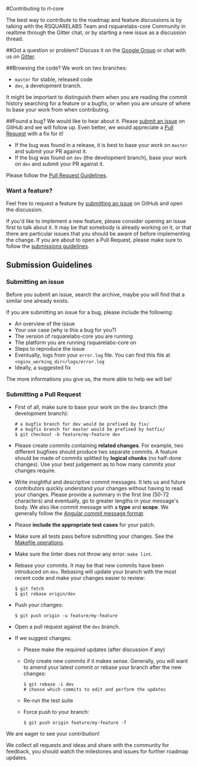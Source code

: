 #Contributing to rl-core


The best way to contribute to the roadmap and feature discussions is by talking with the RSQUARELABS Team and rsquarelabs-core Community in realtime through the Gitter chat, or by starting a new issue as a discussion thread.

##Got a question or problem?
Discuss it on the [Google Group](https://groups.google.com/d/forum/rsquarelabs-core
) or chat with us on [Gitter](https://gitter.im/rsquarelabs/rsquarelabs-core).


##Browsing the code?
We work on two branches: 
- `master` for stable, released code
- `dev`, a development branch. 

It might be important to distinguish them when you are reading the commit history searching for a feature or a bugfix, or when you are unsure of where to base your work from when contributing.

##Found a bug?
We would like to hear about it. Please [submit an issue][new-issue] on GitHub and we will follow up. Even better, we would appreciate a [Pull Request][new-pr] with a fix for it!

- If the bug was found in a release, it is best to base your work on `master` and submit your PR against it.
- If the bug was found on `dev` (the development branch), base your work on `dev` and submit your PR against it.

Please follow the [Pull Request Guidelines][new-pr].


### Want a feature?

Feel free to request a feature by [submitting an issue][new-issue] on GitHub and open the discussion.

If you'd like to implement a new feature, please consider opening an issue first to talk about it. It may be that somebody is already working on it, or that there are particular issues that you should be aware of before implementing the change. If you are about to open a Pull Request, please make sure to follow the [submissions guidelines][new-pr].

## Submission Guidelines

### Submitting an issue

Before you submit an issue, search the archive, maybe you will find that a similar one already exists.

If you are submitting an issue for a bug, please include the following:

- An overview of the issue
- Your use case (why is this a bug for you?)
- The version of rsquarelabs-core you are running
- The platform you are running rsquarelabs-core on
- Steps to reproduce the issue
- Eventually, logs from your `error.log` file. You can find this file at `<nginx_working_dir>/logs/error.log`
- Ideally, a suggested fix

The more informations you give us, the more able to help we will be!

### Submitting a Pull Request

- First of all, make sure to base your work on the `dev` branch (the development branch):

  ```
  # a bugfix branch for dev would be prefixed by fix/
  # a bugfix branch for master would be prefixed by hotfix/
  $ git checkout -b feature/my-feature dev
  ```

- Please create commits containing **related changes**. For example, two different bugfixes should produce two separate commits. A feature should be made of commits splitted by **logical chunks** (no half-done changes). Use your best judgement as to how many commits your changes require.

- Write insightful and descriptive commit messages. It lets us and future contributors quickly understand your changes without having to read your changes. Please provide a summary in the first line (50-72 characters) and eventually, go to greater lengths in your message's body. We also like commit message with a **type** and **scope**. We generally follow the [Angular commit message format](https://github.com/angular/angular.js/blob/master/CONTRIBUTING.md#commit-message-format).

- Please **include the appropriate test cases** for your patch.

- Make sure all tests pass before submitting your changes. See the [Makefile operations](/README.md#makefile-operations).

- Make sure the linter does not throw any error: `make lint`.

- Rebase your commits. It may be that new commits have been introduced on `dev`. Rebasing will update your branch with the most recent code and make your changes easier to review:

  ```
  $ git fetch
  $ git rebase origin/dev
  ```

- Push your changes:

  ```
  $ git push origin -u feature/my-feature
  ```

- Open a pull request against the `dev` branch.

- If we suggest changes:
  - Please make the required updates (after discussion if any)
  - Only create new commits if it makes sense. Generally, you will want to amend your latest commit or rebase your branch after the new changes:

    ```
    $ git rebase -i dev
    # choose which commits to edit and perform the updates
    ```

  - Re-run the test suite
  - Force push to your branch:

    ```
    $ git push origin feature/my-feature -f
    ```

We are eager to see your contribution!

[new-issue]: #submitting-an-issue
[new-pr]: #submitting-a-pull-request


We collect all requests and ideas and share with the community for feedback, you should watch the milestones and issues for further roadmap updates.
